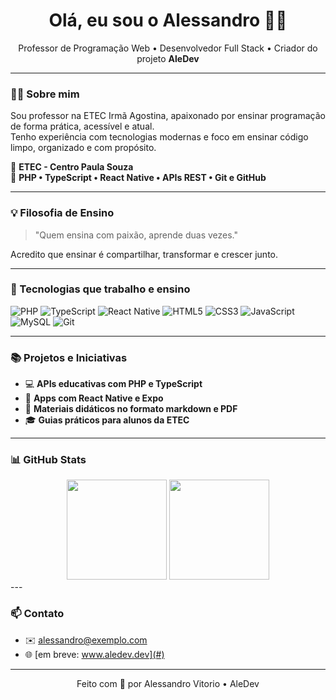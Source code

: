 <h1 align="center">Olá, eu sou o Alessandro 👨‍🏫</h1>

<p align="center">
  Professor de Programação Web • Desenvolvedor Full Stack • Criador do projeto <strong>AleDev</strong>
</p>

---

### 👨‍🏫 Sobre mim

Sou professor na ETEC Irmã Agostina, apaixonado por ensinar programação de forma prática, acessível e atual.  
Tenho experiência com tecnologias modernas e foco em ensinar código limpo, organizado e com propósito.

📍 **ETEC - Centro Paula Souza**  
🚀 **PHP • TypeScript • React Native • APIs REST • Git e GitHub**

---

### 💡 Filosofia de Ensino

> "Quem ensina com paixão, aprende duas vezes."

Acredito que ensinar é compartilhar, transformar e crescer junto.  

---

### 🚀 Tecnologias que trabalho e ensino

![PHP](https://img.shields.io/badge/-PHP-777BB4?style=for-the-badge&logo=php&logoColor=white)
![TypeScript](https://img.shields.io/badge/-TypeScript-3178C6?style=for-the-badge&logo=typescript&logoColor=white)
![React Native](https://img.shields.io/badge/-React%20Native-61DAFB?style=for-the-badge&logo=react&logoColor=white)
![HTML5](https://img.shields.io/badge/-HTML5-E34F26?style=for-the-badge&logo=html5&logoColor=white)
![CSS3](https://img.shields.io/badge/-CSS3-1572B6?style=for-the-badge&logo=css3&logoColor=white)
![JavaScript](https://img.shields.io/badge/-JavaScript-F7DF1E?style=for-the-badge&logo=javascript&logoColor=black)
![MySQL](https://img.shields.io/badge/-MySQL-4479A1?style=for-the-badge&logo=mysql&logoColor=white)
![Git](https://img.shields.io/badge/-Git-F05032?style=for-the-badge&logo=git&logoColor=white)

---

### 📚 Projetos e Iniciativas

- 💻 **APIs educativas com PHP e TypeScript**
- 📱 **Apps com React Native e Expo**
- 📖 **Materiais didáticos no formato markdown e PDF**
- 🎓 **Guias práticos para alunos da ETEC**

---

### 📊 GitHub Stats

<div align="center">
  <img height="160em" src="https://github-readme-stats.vercel.app/api?username=alessandrovitorio&show_icons=true&theme=dracula&count_private=true" />
  <img height="160em" src="https://github-readme-stats.vercel.app/api/top-langs/?username=alessandrovitorio&layout=compact&theme=dracula&langs_count=5" />
</div>
---

### 📫 Contato

- ✉️ [alessandro@exemplo.com](mailto:alessandro@exemplo.com)  
- 🌐 [em breve: www.aledev.dev](#)

---

<p align="center">Feito com 💙 por Alessandro Vitorio • AleDev</p>
